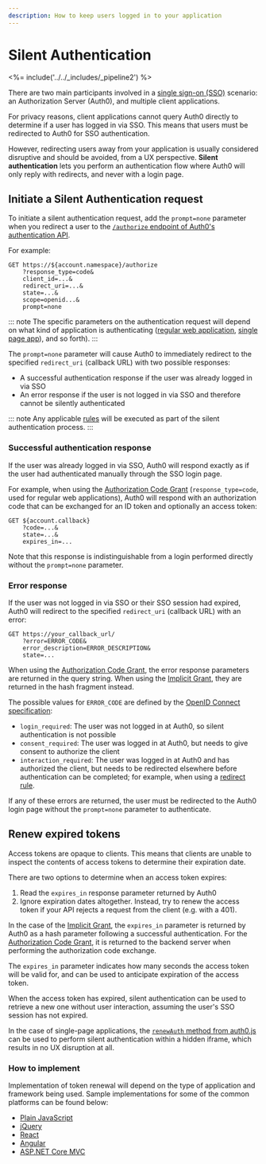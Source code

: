 ```yaml
---
description: How to keep users logged in to your application
---
```


# Silent Authentication

<%= include('../../_includes/_pipeline2') %>

There are two main participants involved in a [single sign-on (SSO)](/sso) scenario: an Authorization Server (Auth0), and multiple client applications.

For privacy reasons, client applications cannot query Auth0 directly to determine if a user has logged in via SSO. This means that users must be redirected to Auth0 for SSO authentication.

However, redirecting users away from your application is usually considered disruptive and should be avoided, from a UX perspective. **Silent authentication** lets you perform an authentication flow where Auth0 will only reply with redirects, and never with a login page.

## Initiate a Silent Authentication request

To initiate a silent authentication request, add the `prompt=none` parameter when you redirect a user to the [`/authorize` endpoint of Auth0's authentication API](/api/authentication#authorize-client).

For example:

```text
GET https://${account.namespace}/authorize
    ?response_type=code&
    client_id=...&
    redirect_uri=...&
    state=...&
    scope=openid...&
    prompt=none
```

::: note
  The specific parameters on the authentication request will depend on what kind of application is authenticating (<a href="/api/authentication#authorization-code-grant">regular web application</a>, <a href="/api/authentication#implicit-grant">single page app</a>), and so forth).
:::

The `prompt=none` parameter will cause Auth0 to immediately redirect to the specified `redirect_uri` (callback URL) with two possible responses:

* A successful authentication response if the user was already logged in via SSO
* An error response if the user is not logged in via SSO and therefore cannot be silently authenticated

::: note
Any applicable [rules](/rules) will be executed as part of the silent authentication process.
:::

### Successful authentication response

If the user was already logged in via SSO, Auth0 will respond exactly as if the user had authenticated manually through the SSO login page.

For example, when using the [Authorization Code Grant](/api-auth/grant/authorization-code) (`response_type=code`, used for regular web applications), Auth0 will respond with an authorization code that can be exchanged for an ID token and optionally an access token:

```text
GET ${account.callback}
    ?code=...&
    state=...&
    expires_in=...
```

Note that this response is indistinguishable from a login performed directly without the `prompt=none` parameter.

### Error response

If the user was not logged in via SSO or their SSO session had expired, Auth0 will redirect to the specified `redirect_uri` (callback URL) with an error:

```
GET https://your_callback_url/
    ?error=ERROR_CODE&
    error_description=ERROR_DESCRIPTION&
    state=...
```

When using the [Authorization Code Grant](/api-auth/grant/authorization-code), the error response parameters are returned in the query string. When using the [Implicit Grant](/api-auth/grant/implicit), they are returned in the hash fragment instead.

The possible values for `ERROR_CODE` are defined by the [OpenID Connect specification](https://openid.net/specs/openid-connect-core-1_0.html#AuthError):

* `login_required`: The user was not logged in at Auth0, so silent authentication is not possible
* `consent_required`: The user was logged in at Auth0, but needs to give consent to authorize the client
* `interaction_required`: The user was logged in at Auth0 and has authorized the client, but needs to be redirected elsewhere before authentication can be completed; for example, when using a [redirect rule](/rules/redirect).

If any of these errors are returned, the user must be redirected to the Auth0 login page without the `prompt=none` parameter to authenticate.

## Renew expired tokens

Access tokens are opaque to clients. This means that clients are unable to inspect the contents of access tokens to determine their expiration date.

There are two options to determine when an access token expires:

1. Read the `expires_in` response parameter returned by Auth0
2. Ignore expiration dates altogether. Instead, try to renew the access token if your API rejects a request from the client (e.g. with a 401).

In the case of the [Implicit Grant](/api-auth/grant/implicit), the `expires_in` parameter is returned by Auth0 as a hash parameter following a successful authentication. For the [Authorization Code Grant](/api-auth/grant/code), it is returned to the backend server when performing the authorization code exchange.

The `expires_in` parameter indicates how many seconds the access token will be valid for, and can be used to anticipate expiration of the access token.

When the access token has expired, silent authentication can be used to retrieve a new one without user interaction, assuming the user's SSO session has not expired.

In the case of single-page applications, the [`renewAuth` method from auth0.js](https://github.com/auth0/auth0.js#api) can be used to perform silent authentication within a hidden iframe, which results in no UX disruption at all.

### How to implement

Implementation of token renewal will depend on the type of application and framework being used. Sample implementations for some of the common platforms can be found below:

* [Plain JavaScript](/quickstart/spa/vanillajs/05-token-renewal)
* [jQuery](/quickstart/spa/jquery/05-token-renewal)
* [React](/quickstart/spa/react/05-token-renewal)
* [Angular](/quickstart/spa/angular2/05-token-renewal)
* [ASP.NET Core MVC](https://github.com/auth0-samples/auth0-aspnetcore-mvc-samples/tree/master/Samples/silent-auth)

